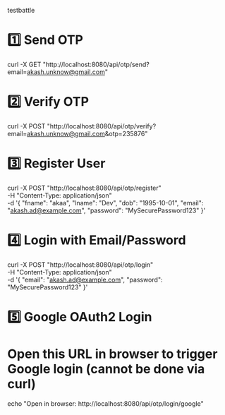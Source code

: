 testbattle
# 1️⃣ Send OTP
curl -X GET "http://localhost:8080/api/otp/send?email=akash.unknow@gmail.com"

# 2️⃣ Verify OTP
curl -X POST "http://localhost:8080/api/otp/verify?email=akash.unknow@gmail.com&otp=235876"

# 3️⃣ Register User
curl -X POST "http://localhost:8080/api/otp/register" \
-H "Content-Type: application/json" \
-d '{
  "fname": "akaa",
  "lname": "Dev",
  "dob": "1995-10-01",
  "email": "akash.ad@example.com",
  "password": "MySecurePassword123"
}'

# 4️⃣ Login with Email/Password
curl -X POST "http://localhost:8080/api/otp/login" \
-H "Content-Type: application/json" \
-d '{
  "email": "akash.ad@example.com",
  "password": "MySecurePassword123"
}'

# 5️⃣ Google OAuth2 Login
# Open this URL in browser to trigger Google login (cannot be done via curl)
echo "Open in browser: http://localhost:8080/api/otp/login/google"
